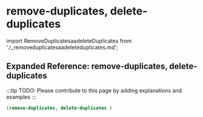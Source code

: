 # remove-duplicates, delete-duplicates

import RemoveDuplicatesaadeleteDuplicates from './_removeduplicatesaadeleteduplicates.md';

<RemoveDuplicatesaadeleteDuplicates />

## Expanded Reference: remove-duplicates, delete-duplicates

:::tip
TODO: Please contribute to this page by adding explanations and examples
:::

```lisp
(remove-duplicates, delete-duplicates )
```
